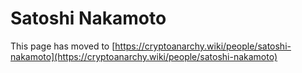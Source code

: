 
# Satoshi Nakamoto

This page has moved to [https://cryptoanarchy.wiki/people/satoshi-nakamoto](https://cryptoanarchy.wiki/people/satoshi-nakamoto)

